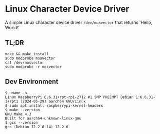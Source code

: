 # Linux Character Device Driver

A simple Linux character device driver `/dev/mosvector` that returns 'Hello, World!'

## TL;DR

```shell
make && make install
sudo modprobe mosvector
cat /dev/mosvector
sudo modprobe -r mosvector
```

## Dev Environment

```console
$ uname -a
Linux RaspberryPi 6.6.31+rpt-rpi-2712 #1 SMP PREEMPT Debian 1:6.6.31-1+rpt1 (2024-05-29) aarch64 GNU/Linux
$ sudo apt install raspberrypi-kernel-headers
$ make --version
GNU Make 4.3
Built for aarch64-unknown-linux-gnu
$ gcc --version
gcc (Debian 12.2.0-14) 12.2.0
```
